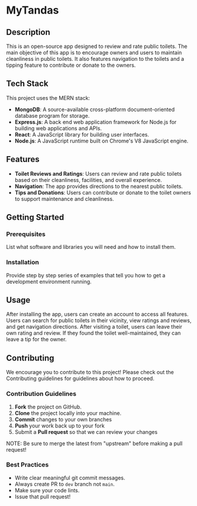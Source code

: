 # MyTandas

## Description

This is an open-source app designed to review and rate public toilets. The main objective of this app is to encourage owners and users to maintain cleanliness in public toilets. It also features navigation to the toilets and a tipping feature to contribute or donate to the owners.

## Tech Stack

This project uses the MERN stack:
- **MongoDB**: A source-available cross-platform document-oriented database program for storage.
- **Express.js**: A back end web application framework for Node.js for building web applications and APIs.
- **React**: A JavaScript library for building user interfaces.
- **Node.js**: A JavaScript runtime built on Chrome's V8 JavaScript engine.

## Features

- **Toilet Reviews and Ratings**: Users can review and rate public toilets based on their cleanliness, facilities, and overall experience.
- **Navigation**: The app provides directions to the nearest public toilets.
- **Tips and Donations**: Users can contribute or donate to the toilet owners to support maintenance and cleanliness.

## Getting Started

### Prerequisites

List what software and libraries you will need and how to install them.

### Installation

Provide step by step series of examples that tell you how to get a development environment running.

## Usage 

After installing the app, users can create an account to access all features. Users can search for public toilets in their vicinity, view ratings and reviews, and get navigation directions. After visiting a toilet, users can leave their own rating and review. If they found the toilet well-maintained, they can leave a tip for the owner.

## Contributing

We encourage you to contribute to this project! Please check out the Contributing guidelines for guidelines about how to proceed.

### Contribution Guidelines

1. **Fork** the project on GitHub.
2. **Clone** the project locally into your machine.
3. **Commit** changes to your own branches
4. **Push** your work back up to your fork
5. Submit a **Pull request** so that we can review your changes

NOTE: Be sure to merge the latest from "upstream" before making a pull request!

### Best Practices 

- Write clear meaningful git commit messages.
- Always create PR to `dev` branch not `main`.
- Make sure your code lints.
- Issue that pull request!
